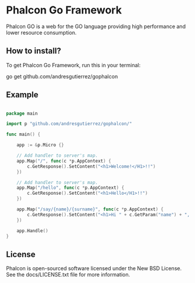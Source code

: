 Phalcon Go Framework
====================

Phalcon GO is a web for the GO language providing high performance and lower resource consumption.

How to install?
-------
To get Phalcon Go Framework, run this in your terminal:

go get github.com/andresgutierrez/gophalcon


Example
-------

```go

package main

import p "github.com/andresgutierrez/gophalcon/"

func main() {

    app := &p.Micro {}

    // Add handler to server's map.
    app.Map("/", func(c *p.AppContext) {
        c.GetResponse().SetContent("<h1>Welcome!</H1>!!")
    })

    // Add handler to server's map.
    app.Map("/hello", func(c *p.AppContext) {
        c.GetResponse().SetContent("<h1>Hello</H1>!!")
    })

    app.Map("/say/{name}/{surname}", func(c *p.AppContext) {
        c.GetResponse().SetContent("<h1>Hi " + c.GetParam("name") + ", " + c.GetParam("surname") + "!!</h1>")
    })

    app.Handle()
}

```

License
-------
Phalcon is open-sourced software licensed under the New BSD License. See the docs/LICENSE.txt file for more information.